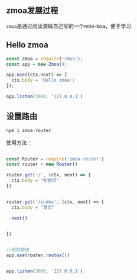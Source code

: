 ## zmoa发展过程
`zmoa`是通过阅读源码自己写的一个mini-koa，便于学习

## Hello zmoa


```js
const Zmoa = require('zmoa');
const app = new Zmoa();

app.use((ctx,next) => {
  ctx.body = 'Hello zmoa';
});

app.listen(3000, '127.0.0.1')
```

## 设置路由
```js
npm i zmoa-router
```
使用方法：
```js

const Router = require('zmoa-router')
const router = new Router()

router.get('/', (ctx, next) => {
  ctx.body = "初始页"
})


router.get('/index', (ctx, next) => {
  ctx.body = "首页"

  next()


})


//初始路由
app.use(router.routes())


app.listen(3000, '127.0.0.1')
```